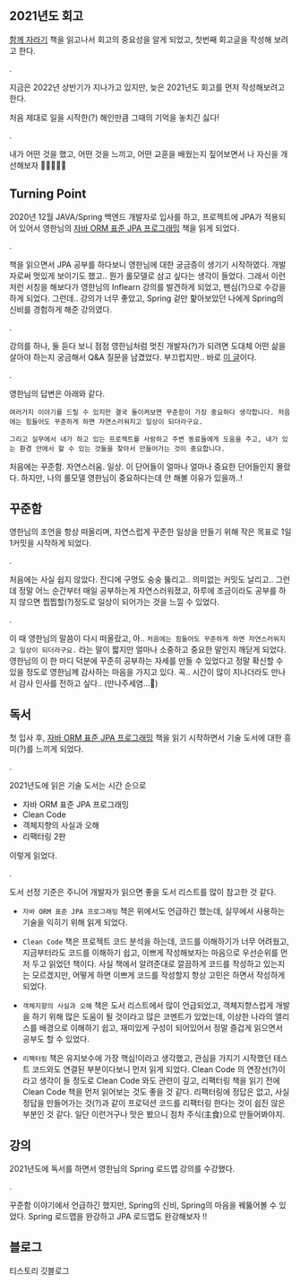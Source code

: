 ## 2021년도 회고

[함께 자라기](http://www.yes24.com/Product/Goods/67350256) 책을 읽고나서 회고의 중요성을 알게 되었고, 첫번째 회고글을 작성해 보려고 한다.

.

지금은 2022년 상반기가 지나가고 있지만, 늦은 2021년도 회고를 먼저 작성해보려고 한다.

처음 제대로 일을 시작한(?) 해인만큼 그때의 기억을 놓치긴 싫다!

.


내가 어떤 것을 했고, 어떤 것을 느끼고, 어떤 교훈을 배웠는지 짚어보면서 나 자신을 개선해보자 💪🦸‍♂️🦸‍♀️

## Turning Point

2020년 12월 JAVA/Spring 백엔드 개발자로 입사를 하고, 프로젝트에 JPA가 적용되어 있어서 영한님의 [자바 ORM 표준 JPA 프로그래밍](http://www.yes24.com/Product/Goods/19040233) 책을 읽게 되었다. 

.

책을 읽으면서 JPA 공부를 하다보니 영한님에 대한 궁금증이 생기기 시작하였다. 개발자로써 멋있게 보이기도 했고.. 뭔가 롤모델로 삼고 싶다는 생각이 들었다. 그래서 이런저런 서칭을 해보다가 영한님의 Inflearn 강의를 발견하게 되었고, 팬심(?)으로 수강을 하게 되었다. 그런데.. 강의가 너무 좋았고, Spring 겉만 핥아보았던 나에게 Spring의 신비를 경험하게 해준 강의였다.

.

강의를 하나, 둘 듣다 보니 점점 영한님처럼 멋진 개발자(?)가 되려면 도대체 어떤 삶을 살아야 하는지 궁금해서 Q&A 질문을 남겼었다. 부끄럽지만.. 바로 [이 글](https://www.inflearn.com/questions/197628)이다.

.

영한님의 답변은 아래와 같다.

```text
여러가지 이야기를 드릴 수 있지만 결국 돌이켜보면 꾸준함이 가장 중요하다 생각합니다. 처음에는 힘들어도 꾸준하게 하면 자연스러워지고 일상이 되더라구요.

그리고 실무에서 내가 하고 있는 프로젝트를 사랑하고 주변 동료들에게 도움을 주고, 내가 있는 환경 안에서 할 수 있는 것들을 찾아서 만들어가는 것이 중요합니다.
```

처음에는 꾸준함. 자연스러움. 일상. 이 단어들이 얼마나 얼마나 중요한 단어들인지 몰랐다. 하지만, 나의 롤모델 영한님이 중요하다는데 안 해볼 이유가 있을까..!

## 꾸준함

영한님의 조언을 항상 떠올리며, 자연스럽게 꾸준한 일상을 만들기 위해 작은 목표로 1일 1커밋을 시작하게 되었다. 

.

처음에는 사실 쉽지 않았다. 잔디에 구멍도 숭숭 뚫리고.. 의미없는 커밋도 날리고.. 그런데 정말 어느 순간부터 매일 공부하는게 자연스러워졌고, 하루에 조금이라도 공부를 하지 않으면 찝찝할(?)정도로 일상이 되어가는 것을 느낄 수 있었다. 

.

이 때 영한님의 말씀이 다시 떠올랐고, 아.. `처음에는 힘들어도 꾸준하게 하면 자연스러워지고 일상이 되더라구요.` 라는 말이 짧지만 얼마나 소중하고 중요한 말인지 깨닫게 되었다. 영한님의 이 한 마디 덕분에 꾸준히 공부하는 자세를 만들 수 있었다고 정말 확신할 수 있을 정도로 영한님께 감사하는 마음을 가지고 있다. 꼭.. 시간이 많이 지나더라도 만나서 감사 인사를 전하고 싶다.. (만나주세염...🥺)

## 독서

첫 입사 후, [자바 ORM 표준 JPA 프로그래밍](http://www.yes24.com/Product/Goods/19040233) 책을 읽기 시작하면서 기술 도서에 대한 흥미(?)를 느끼게 되었다. 

.

2021년도에 읽은 기술 도서는 시간 순으로

- 자바 ORM 표준 JPA 프로그래밍
- Clean Code
- 객체지향의 사실과 오해
- 리팩터링 2판

이렇게 읽었다.

.

도서 선정 기준은 주니어 개발자가 읽으면 좋을 도서 리스트를 많이 참고한 것 같다.

- `자바 ORM 표준 JPA 프로그래밍` 책은 위에서도 언급하긴 했는데, 실무에서 사용하는 기술을 익히기 위해 읽게 되었다.

- `Clean Code` 책은 프로젝트 코드 분석을 하는데, 코드를 이해하기가 너무 어려웠고, 지금부터라도 코드를 이해하기 쉽고, 이쁘게 작성해보자는 마음으로 우선순위를 먼저 두고 읽었던 책이다. 사실 책에서 알려준대로 깔끔하게 코드를 작성하고 있는지는 모르겠지만, 어떻게 하면 이쁘게 코드를 작성할지 항상 고민은 하면서 작성하게 되었다.

- `객체지향의 사실과 오해` 책은 도서 리스트에서 많이 언급되었고, 객체지향스럽게 개발을 하기 위해 많은 도움이 될 것이라고 많은 코멘트가 있었는데, 이상한 나라의 앨리스를 배경으로 이해하기 쉽고, 재미있게 구성이 되어있어서 정말 즐겁게 읽으면서 공부도 할 수 있었다.

- `리팩터링` 책은 유지보수에 가장 핵심!이라고 생각했고, 관심을 가지기 시작했던 테스트 코드와도 연결된 부분이다보니 먼저 읽게 되었다. Clean Code 의 연장선(?)이라고 생각이 들 정도로 Clean Code 와도 관련이 깊고, 리팩터링 책을 읽기 전에 Clean Code 책을 먼저 읽어보는 것도 좋을 것 같다. 리팩터링에 정답은 없고, 사실 정답을 만들어가는 것(?)과 같이 프로덕션 코드를 리팩터링 한다는 것이 쉽진 않은 부분인 것 같다. 일단 이런거구나 맛은 봤으니 점차 주식(主食)으로 만들어봐야지.

## 강의

2021년도에 독서를 하면서 영한님의 Spring 로드맵 강의를 수강했다.

.

꾸준함 이야기에서 언급하긴 했지만, Spring의 신비, Spring의 마음을 꿰뚫어볼 수 있었다. Spring 로드맵을 완강하고 JPA 로드맵도 완강해보자 !!

## 블로그

티스토리
깃블로그


